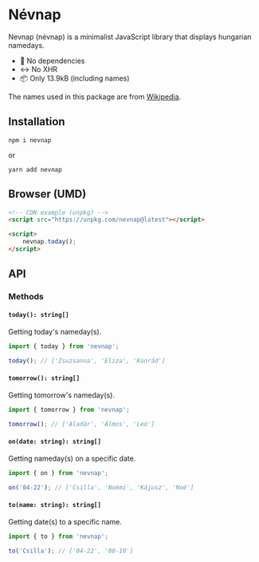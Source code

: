 # Névnap

Nevnap (névnap) is a minimalist JavaScript library that displays hungarian namedays.

- 🔌 No dependencies
- ↔️ No XHR
- 📦 Only 13.9kB (including names)

The names used in this package are from [Wikipedia](https://hu.wikipedia.org/wiki/Magyar_n%C3%A9vnapok_list%C3%A1ja_d%C3%A1tum_szerint).

## Installation

```
npm i nevnap
```

or

```
yarn add nevnap
```

## Browser (UMD)

```html
<!-- CDN example (unpkg) -->
<script src="https://unpkg.com/nevnap@latest"></script>

<script>
	nevnap.today();
</script>
```

## API

### Methods

#### `today(): string[]`

Getting today's nameday(s).

```javascript
import { today } from 'nevnap';

today(); // ['Zsuzsanna', 'Eliza', 'Konrád']
```

#### `tomorrow(): string[]`

Getting tomorrow's nameday(s).

```javascript
import { tomorrow } from 'nevnap';

tomorrow(); // ['Aladár', 'Álmos', 'Leó']
```

#### `on(date: string): string[]`

Getting nameday(s) on a specific date.

```javascript
import { on } from 'nevnap';

on('04-22'); // ['Csilla', 'Noémi', 'Kájusz', 'Noé']
```

#### `to(name: string): string[]`

Getting date(s) to a specific name.

```javascript
import { to } from 'nevnap';

to('Csilla'); // ['04-22', '08-10']
```

